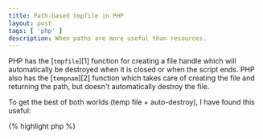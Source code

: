 ```yaml
---
title: Path-based tmpfile in PHP
layout: post
tags: [ 'php' ]
description: When paths are more useful than resources.
---
```


PHP has the [`tmpfile`][1] function for creating a file handle which will automatically be destroyed when it is closed
or when the script ends. PHP also has the [`tempnam`][2] function which takes care of creating the file and returning
the path, but doesn't automatically destroy the file.

To get the best of both worlds (temp file + auto-destroy), I have found this useful:

{% highlight php %}
<?php

function tmpfilepath() {
    $path = stream_get_meta_data(tmpfile())['uri'];

    register_shutdown_function(
        function () use ($path) {
            unlink($path);
        }
    );

    return $path;
}
{% endhighlight %}


 [1]: http://php.net/manual/en/function.tmpfile.php
 [2]: http://php.net/manual/en/function.tempnam.php
